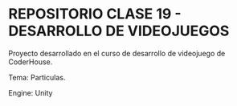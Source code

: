 # REPOSITORIO CLASE 19 - DESARROLLO DE VIDEOJUEGOS

Proyecto desarrollado en el curso de desarrollo de videojuego de CoderHouse.

Tema: Particulas.

Engine: Unity